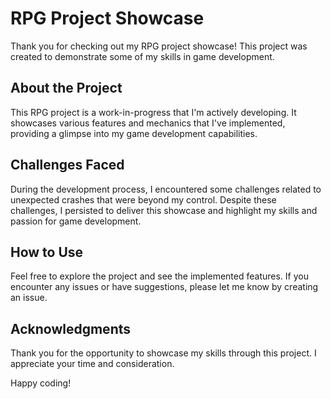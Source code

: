 # RPG Project Showcase

Thank you for checking out my RPG project showcase! This project was created to demonstrate some of my skills in game development.

## About the Project

This RPG project is a work-in-progress that I'm actively developing. It showcases various features and mechanics that I've implemented, providing a glimpse into my game development capabilities.

## Challenges Faced

During the development process, I encountered some challenges related to unexpected crashes that were beyond my control. Despite these challenges, I persisted to deliver this showcase and highlight my skills and passion for game development.

## How to Use

Feel free to explore the project and see the implemented features. If you encounter any issues or have suggestions, please let me know by creating an issue.

## Acknowledgments

Thank you for the opportunity to showcase my skills through this project. I appreciate your time and consideration.

Happy coding!
